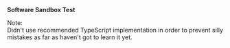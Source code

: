 
**Software Sandbox Test**

Note:  
Didn't use recommended TypeScript implementation in order to prevent silly mistakes as far as haven't got to learn it yet.  
